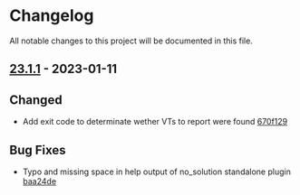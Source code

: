 # Changelog

All notable changes to this project will be documented in this file.

## [23.1.1] - 2023-01-11

## Changed
* Add exit code to determinate wether VTs to report were found [670f129](https://github.com/greenbone/troubadix/commit/670f129)

## Bug Fixes
* Typo and missing space in help output of no_solution standalone plugin [baa24de](https://github.com/greenbone/troubadix/commit/baa24de)

[23.1.1]: https://github.com/greenbone/troubadix/compare/v23.1.0...23.1.1